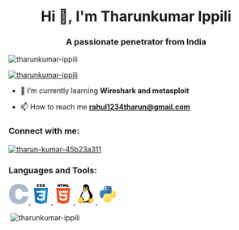 <h1 align="center">Hi 👋, I'm Tharunkumar lppili</h1>
<h3 align="center">A passionate penetrator from India</h3>

<p align="left"> <img src="https://komarev.com/ghpvc/?username=tharunkumar-ippili&label=Profile%20views&color=0e75b6&style=flat" alt="tharunkumar-ippili" /> </p>

<p align="left"> <a href="https://github.com/ryo-ma/github-profile-trophy"><img src="https://github-profile-trophy.vercel.app/?username=tharunkumar-ippili" alt="tharunkumar-ippili" /></a> </p>

- 🌱 I’m currently learning **Wireshark and metasploit**

- 📫 How to reach me **rahul1234tharun@gmail.com**

<h3 align="left">Connect with me:</h3>
<p align="left">
<a href="https://linkedin.com/in/tharun-kumar-45b23a311" target="blank"><img align="center" src="https://raw.githubusercontent.com/rahuldkjain/github-profile-readme-generator/master/src/images/icons/Social/linked-in-alt.svg" alt="tharun-kumar-45b23a311" height="30" width="40" /></a>
</p>

<h3 align="left">Languages and Tools:</h3>
<p align="left"> <a href="https://www.cprogramming.com/" target="_blank" rel="noreferrer"> <img src="https://raw.githubusercontent.com/devicons/devicon/master/icons/c/c-original.svg" alt="c" width="40" height="40"/> </a> <a href="https://www.w3schools.com/css/" target="_blank" rel="noreferrer"> <img src="https://raw.githubusercontent.com/devicons/devicon/master/icons/css3/css3-original-wordmark.svg" alt="css3" width="40" height="40"/> </a> <a href="https://www.w3.org/html/" target="_blank" rel="noreferrer"> <img src="https://raw.githubusercontent.com/devicons/devicon/master/icons/html5/html5-original-wordmark.svg" alt="html5" width="40" height="40"/> </a> <a href="https://www.linux.org/" target="_blank" rel="noreferrer"> <img src="https://raw.githubusercontent.com/devicons/devicon/master/icons/linux/linux-original.svg" alt="linux" width="40" height="40"/> </a> <a href="https://www.python.org" target="_blank" rel="noreferrer"> <img src="https://raw.githubusercontent.com/devicons/devicon/master/icons/python/python-original.svg" alt="python" width="40" height="40"/> </a> </p>

<p>&nbsp;<img align="center" src="https://github-readme-stats.vercel.app/api?username=tharunkumar-ippili&show_icons=true&locale=en" alt="tharunkumar-ippili" /></p>
